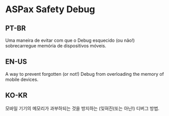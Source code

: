 # ASPax Safety Debug
## PT-BR
Uma maneira de evitar com que o Debug esquecido (ou não!) sobrecarregue memória de dispositivos móveis.
## EN-US
A way to prevent forgotten (or not!) Debug from overloading the memory of mobile devices.
## KO-KR
모바일 기기의 메모리가 과부하되는 것을 방지하는 (잊혀진(또는 아닌!) 디버그 방법.